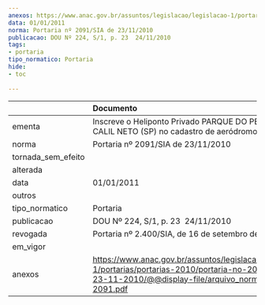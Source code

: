 ```yaml
---
anexos: https://www.anac.gov.br/assuntos/legislacao/legislacao-1/portarias/portarias-2010/portaria-no-2091-sia-de-23-11-2010/@@display-file/arquivo_norma/PA2010-2091.pdf
data: 01/01/2011
norma: Portaria nº 2091/SIA de 23/11/2010
publicacao: DOU Nº 224, S/1, p. 23  24/11/2010
tags:
- portaria
tipo_normatico: Portaria
hide: 
- toc 
 
---
```


|                    | Documento                                                                                                                                                         |
|:-------------------|:------------------------------------------------------------------------------------------------------------------------------------------------------------------|
| ementa             | Inscreve o Heliponto Privado PARQUE DO PEÃO MUSSA CALIL NETO (SP) no cadastro de aeródromos.                                                                      |
| norma              | Portaria nº 2091/SIA de 23/11/2010                                                                                                                                |
| tornada_sem_efeito |                                                                                                                                                                   |
| alterada           |                                                                                                                                                                   |
| data               | 01/01/2011                                                                                                                                                        |
| outros             |                                                                                                                                                                   |
| tipo_normatico     | Portaria                                                                                                                                                          |
| publicacao         | DOU Nº 224, S/1, p. 23  24/11/2010                                                                                                                                |
| revogada           | Portaria nº 2.400/SIA, de 16 de setembro de 2020.                                                                                                                 |
| em_vigor           |                                                                                                                                                                   |
| anexos             | https://www.anac.gov.br/assuntos/legislacao/legislacao-1/portarias/portarias-2010/portaria-no-2091-sia-de-23-11-2010/@@display-file/arquivo_norma/PA2010-2091.pdf |